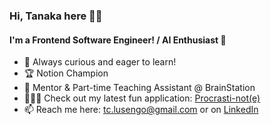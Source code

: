 ### Hi, Tanaka here 👋🏾

#### I'm a Frontend Software Engineer! / AI Enthusiast 🤖

- 🌱 Always curious and eager to learn!
- 🏆 Notion Champion
- 🧠 Mentor & Part-time Teaching Assistant @ BrainStation
- 👨🏾‍💻 Check out my latest fun application: [Procrasti-not(e)](https://procrasti-note.vercel.app/)
- 📫 Reach me here: tc.lusengo@gmail.com or on [LinkedIn](https://www.linkedin.com/in/tanakalusengo/)
